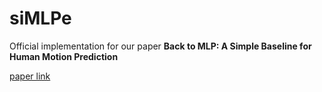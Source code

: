 # siMLPe
Official implementation for our paper **Back to MLP: A Simple Baseline for Human Motion Prediction**

[paper link](https://arxiv.org/abs/2002.12730)
